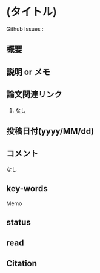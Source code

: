 # (タイトル)

Github Issues : []()  

## 概要

## 説明 or メモ

## 論文関連リンク
1. [なし]()

## 投稿日付(yyyy/MM/dd)

## コメント
なし

## key-words
Memo

## status

## read

## Citation
